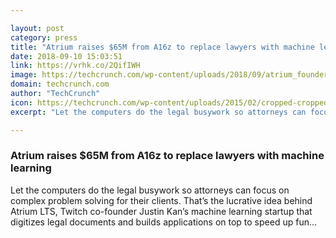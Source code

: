 ```yaml
---

layout: post
category: press
title: "Atrium raises $65M from A16z to replace lawyers with machine learning"
date: 2018-09-10 15:03:51
link: https://vrhk.co/2QifIWH
image: https://techcrunch.com/wp-content/uploads/2018/09/atrium_founders.jpg?w=600
domain: techcrunch.com
author: "TechCrunch"
icon: https://techcrunch.com/wp-content/uploads/2015/02/cropped-cropped-favicon-gradient.png?w=180
excerpt: "Let the computers do the legal busywork so attorneys can focus on complex problem solving for their clients. That’s the lucrative idea behind Atrium LTS, Twitch co-founder Justin Kan’s machine learning startup that digitizes legal documents and builds applications on top to speed up fun…"

---
```


### Atrium raises $65M from A16z to replace lawyers with machine learning

Let the computers do the legal busywork so attorneys can focus on complex problem solving for their clients. That’s the lucrative idea behind Atrium LTS, Twitch co-founder Justin Kan’s machine learning startup that digitizes legal documents and builds applications on top to speed up fun…